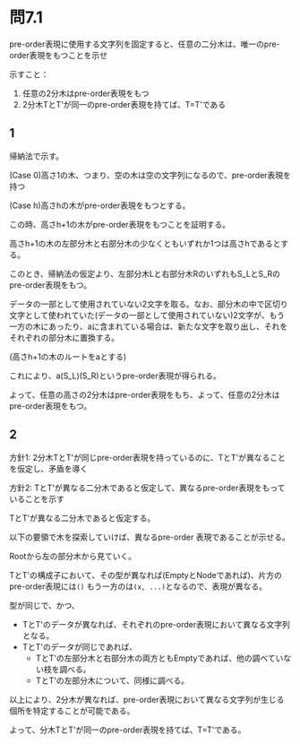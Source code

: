 # 問7.1

pre-order表現に使用する文字列を固定すると、任意の二分木は、唯一のpre-order表現をもつことを示せ

示すこと：
1. 任意の2分木はpre-order表現をもつ
2. 2分木TとT'が同一のpre-order表現を持てば、T=T'である

## 1

帰納法で示す。

(Case 0)高さ1の木、つまり、空の木は空の文字列になるので、pre-order表現を持つ

(Case h)高さhの木がpre-order表現をもつとする。

この時、高さh+1の木がpre-order表現をもつことを証明する。

高さh+1の木の左部分木と右部分木の少なくともいずれか1つは高さhであるとする。

このとき、帰納法の仮定より、左部分木Lと右部分木RのいずれもS_LとS_Rのpre-order表現をもつ。

データの一部として使用されていない2文字を取る。なお、部分木の中で区切り文字として使われていた(データの一部として使用されていない)2文字が、もう一方の木にあったり、aに含まれている場合は、新たな文字を取り出し、それをそれぞれの部分木に置換する。

(高さh+1の木のルートをaとする)

これにより、a(S_L)(S_R)というpre-order表現が得られる。

よって、任意の高さの2分木はpre-order表現をもち、よって、任意の2分木はpre-order表現をもつ。

## 2

方針1: 2分木TとT'が同じpre-order表現を持っているのに、TとT'が異なることを仮定し、矛盾を導く

方針2: TとT'が異なる二分木であると仮定して、異なるpre-order表現をもっていることを示す

TとT'が異なる二分木であると仮定する。

以下の要領で木を探索していけば、異なるpre-order 表現であることが示せる。

Rootから左の部分木から見ていく。

TとT'の構成子において、その型が異なれば(EmptyとNodeであれば)、片方のpre-order表現には`()` もう一方のは`(x, ...)`となるので、表現が異なる。

型が同じで、かつ、
- TとT'のデータが異なれば、それぞれのpre-order表現において異なる文字列となる。
- TとT'のデータが同じであれば、
  - TとT'の左部分木と右部分木の両方ともEmptyであれば、他の調べていない枝を調べる。
  - TとT'の左部分木について、同様に調べる。

以上により、2分木が異なれば、pre-order表現において異なる文字列が生じる個所を特定することが可能である。

よって、分木TとT'が同一のpre-order表現を持てば、T=T'である。
